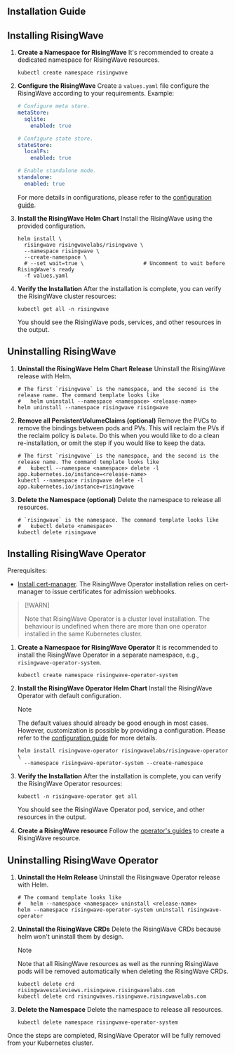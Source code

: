 Installation Guide
---

## Installing RisingWave

1. **Create a Namespace for RisingWave** It's recommended to create a dedicated namespace for RisingWave resources.

   ```shell
   kubectl create namespace risingwave
   ```

2. **Configure the RisingWave** Create a `values.yaml` file configure the RisingWave according to your requirements.
   Example:

    ```yaml
    # Configure meta store.
    metaStore:
      sqlite:
        enabled: true
    
    # Configure state store.
    stateStore:
      localFs:
        enabled: true
   
    # Enable standalone mode.
    standalone:
      enabled: true
    ```

   For more details in configurations, please refer to the [configuration guide](CONFIGURATION.md).

3. **Install the RisingWave Helm Chart** Install the RisingWave using the provided configuration.

   ```shell
   helm install \
     risingwave risingwavelabs/risingwave \
     --namespace risingwave \
     --create-namespace \
     # --set wait=true \                   # Uncomment to wait before RisingWave's ready                             
     -f values.yaml
   ```

4. **Verify the Installation** After the installation is complete, you can verify the RisingWave cluster resources:

   ```shell
   kubectl get all -n risingwave
   ```

   You should see the RisingWave pods, services, and other resources in the output.

## Uninstalling RisingWave

1. **Uninstall the RisingWave Helm Chart Release** Uninstall the RisingWave release with Helm.

   ```shell
   # The first `risingwave` is the namespace, and the second is the release name. The command template looks like
   #   helm uninstall --namespace <namespace> <release-name>
   helm uninstall --namespace risingwave risingwave
   ```

2. **Remove all PersistentVolumeClaims (optional)** Remove the PVCs to remove the bindings between pods and PVs. This
   will reclaim the PVs if the reclaim policy is `Delete`. Do this when you would like to do a clean re-installation, or
   omit the step if you would like to keep the data.

   ```shell
   # The first `risingwave` is the namespace, and the second is the release name. The command template looks like
   #   kubectl --namespace <namespace> delete -l app.kubernetes.io/instance=<release-name>
   kubectl --namespace risingwave delete -l app.kubernetes.io/instance=risingwave
   ```

3. **Delete the Namespace (optional)** Delete the namespace to release all resources.

   ```shell
   # `risingwave` is the namespace. The command template looks like
   #   kubectl delete <namespace>
   kubectl delete risingwave
   ```

## Installing RisingWave Operator

Prerequisites:

- [Install cert-manager](https://cert-manager.io/docs/installation/helm/). The RisingWave Operator installation relies
  on cert-manager to issue certificates for admission webhooks.

>[!WARN]
>
> Note that RisingWave Operator is a cluster level installation. The behaviour is undefined when there are more than one
> operator installed in the same Kubernetes cluster.

1. **Create a Namespace for RisingWave Operator** It is recommended to install the RisingWave Operator in a separate
   namespace, e.g., `risingwave-operator-system`.

   ```shell
   kubectl create namespace risingwave-operator-system
   ```

2. **Install the RisingWave Operator Helm Chart** Install the RisingWave Operator with default configuration.

   >[!NOTE]
   >
   > The default values should already be good enough in most cases. However, customization is possible by providing a
   > configuration. Please refer to the [configuration guide](CONFIGURATION.md) for more details.

   ```shell
   helm install risingwave-operator risingwavelabs/risingwave-operator \
     --namespace risingwave-operator-system --create-namespace
   ```

3. **Verify the Installation** After the installation is complete, you can verify the RisingWave Operator resources:

   ```shell
   kubectl -n risingwave-operator get all
   ```

   You should see the RisingWave Operator pod, service, and other resources in the output.

4. **Create a RisingWave resource** Follow
   the [operator's guides](https://github.com/risingwavelabs/risingwave-operator/blob/main/README.md) to create a
   RisingWave resource.

## Uninstalling RisingWave Operator

1. **Uninstall the Helm Release** Uninstall the Risingwave Operator release with Helm.

   ```shell
   # The command template looks like
   #   helm --namespace <namespace> uninstall <release-name>
   helm --namespace risingwave-operator-system uninstall risingwave-operator  
   ```

2. **Uninstall the RisingWave CRDs** Delete the RisingWave CRDs because helm won't uninstall them by design.

   >[!NOTE]
   > Note that all RisingWave resources as well as the running RisingWave pods will be removed automatically when
   deleting the RisingWave CRDs.

   ```shell
   kubectl delete crd risingwavescaleviews.risingwave.risingwavelabs.com
   kubectl delete crd risingwaves.risingwave.risingwavelabs.com
   ```

3. **Delete the Namespace** Delete the namespace to release all resources.

   ```shell
   kubectl delete namespace risingwave-operator-system
   ```

Once the steps are completed, RisingWave Operator will be fully removed from your Kubernetes cluster.